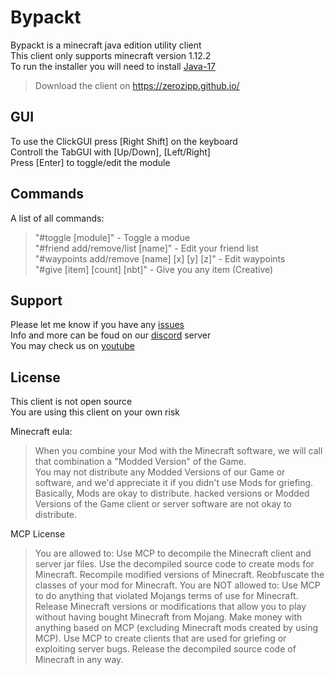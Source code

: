 # Bypackt

Bypackt is a minecraft java edition utility client<br>
This client only supports minecraft version 1.12.2<br>
To run the installer you will need to install <a href="https://www.oracle.com/java/technologies/downloads/">Java-17</a><br>

> Download the client on https://zerozipp.github.io/

## GUI

To use the ClickGUI press [Right Shift] on the keyboard<br>
Controll the TabGUI with [Up/Down], [Left/Right]<br>
Press [Enter] to toggle/edit the module<br>

## Commands

A list of all commands:
> "#toggle [module]" - Toggle a modue<br>
> "#friend add/remove/list [name]" - Edit your friend list<br>
> "#waypoints add/remove [name] [x] [y] [z]" - Edit waypoints<br>
> "#give [item] [count] [nbt]" - Give you any item (Creative)<br>

## Support

Please let me know if you have any <a href="https://github.com/ZeroZipp/Bypackt/issues">issues<a><br>
Info and more can be foud on our <a href="https://discord.gg/ETaw5jfHwz">discord</a> server<br>
You may check us on <a href="https://youtube.com/c/ZeroZipp">youtube</a><br>

## License

This client is not open source<br>
You are using this client on your own risk<br>

Minecraft eula:<br>
> When you combine your Mod with the Minecraft software, we will call that combination a "Modded Version" of the Game.<br>
> You may not distribute any Modded Versions of our Game or software, and we'd appreciate it if you didn't use Mods for griefing.<br>
> Basically, Mods are okay to distribute. hacked versions or Modded Versions of the Game client or server software are not okay to distribute.<br>

MCP License<br>
> You are allowed to:
> Use MCP to decompile the Minecraft client and server jar files.
> Use the decompiled source code to create mods for Minecraft.
> Recompile modified versions of Minecraft.
> Reobfuscate the classes of your mod for Minecraft.
> You are NOT allowed to:
> Use MCP to do anything that violated Mojangs terms of use for Minecraft.
> Release Minecraft versions or modifications that allow you to play without having bought Minecraft from Mojang.
> Make money with anything based on MCP (excluding Minecraft mods created by using MCP).
> Use MCP to create clients that are used for griefing or exploiting server bugs.
> Release the decompiled source code of Minecraft in any way.
